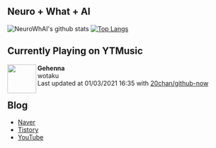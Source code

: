 ## Neuro + What + AI

![NeuroWhAI's github stats](https://github-readme-stats.vercel.app/api?username=neurowhai&count_private=true&show_icons=true)
[![Top Langs](https://github-readme-stats.vercel.app/api/top-langs/?username=neurowhai&layout=compact)](https://github.com/anuraghazra/github-readme-stats)

## Currently Playing on YTMusic

[<img align="left" height="65" src="https://lh3.googleusercontent.com/pNQIy4OorneYRnCxkC55eZydWn9I4VDgnxmhR2EW6GGhJbjVEbQ-neJIntuVeQgJTeh0lEbLfIGFTls">](https://music.youtube.com/channel/UCii32Rr4rHZd86v2NpSUGqQ)

**Gehenna**  
wotaku  
Last updated at 01/03/2021 16:35 with [20chan/github-now](https://github.com/20chan/github-now)

## Blog

- [Naver](http://blog.naver.com/neurowhai)
- [Tistory](http://neurowhai.tistory.com/)
- [YouTube](https://www.youtube.com/channel/UCB_v1xU6laBHOeH6z4L-Mtw)
